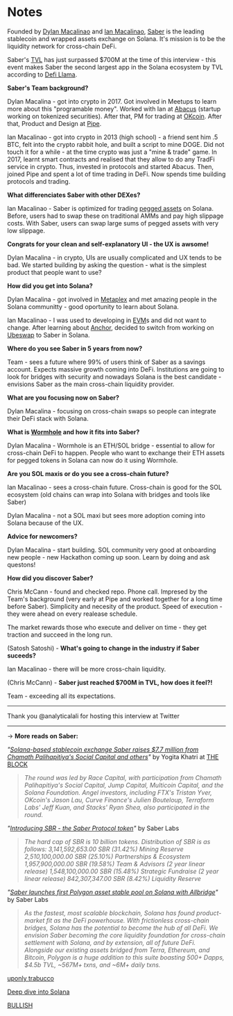 # Notes

Founded by [Dylan Macalinao](https://twitter.com/DylanMacalinao) and [Ian Macalinao](https://twitter.com/simplyianm), [Saber](https://saber.so/) is the leading stablecoin and wrapped assets exchange on Solana. It's mission is to be the liquidity network for cross-chain DeFi. 

Saber's [TVL](https://medium.com/multi-io/defi-explained-the-tvl-metric-99187587f8f0) has just surpassed $700M at the time of this interview - this event makes Saber the second largest app in the Solana ecosystem by TVL according to [Defi Llama](https://defillama.com/chain/Solana).

**Saber's Team background?** 

Dylan Macalina - got into crypto in 2017. Got involved in Meetups to learn more about this "programable money". Worked with Ian at [Abacus](https://techcrunch.com/2018/12/17/abacus-has-attracted-2-million-from-yc-justin-kan-and-coinbase-to-help-startups-and-investors-manage-tokenized-liquidity-programs/) (startup working on tokenized securities). After that, PM for trading at [OKcoin](https://www.okcoin.com/en). After that, Product and Design at [Pipe](https://pipe.com/).

Ian Macalinao - got into crypto in 2013 (high school) - a friend sent him .5 BTC, felt into the crypto rabbit hole, and built a script to mine DOGE. Did not touch it for a while - at the time crypto was just a "mine & trade" game. ln 2017, learnt smart contracts and realised that they allow to do any TradFi service in crypto. Thus, invested in protocols and started Abacus. Then, joined Pipe and spent a lot of time trading in DeFi. Now spends time building protocols and trading.

**What differenciates Saber with other DEXes?**

Ian Macalinao - Saber is optimized for trading [pegged assets](https://whatis.techtarget.com/definition/pegged-cryptocurrency) on Solana. Before, users had to swap these on traditional AMMs and pay high slippage costs. With Saber, users can swap large sums of pegged assets with very low slippage. 

**Congrats for your clean and self-explanatory UI - the UX is** **awsome!**

Dylan Macalina - in crypto, UIs are usually complicated and UX tends to be bad. We started building by asking the question - what is the simplest product that people want to use?

**How did you get into Solana?**

Dylan Macalina - got involved in [Metaplex](https://www.metaplex.com/) and met amazing people in the Solana communitty - good oportunity to learn about Solana. 

Ian Macalinao - I was used to developing in [EVM](https://ethereum.org/en/developers/docs/evm/)s and did not want to change. After learning about [Anchor](https://medium.com/everstake/anchor-protocol-for-beginners-how-to-get-started-5b19f54ced6d), decided to switch from working on [Ubeswap](https://ubeswap.org/) to Saber in Solana.

**Where do you see Saber in 5 years from now?**

Team - sees a future where 99% of users think of Saber as a savings account. Expects massive growth coming into DeFi. Institutions are going to look for bridges with security and nowadays Solana is the best candidate - envisions Saber as the main cross-chain liquidity provider. 

**What are you focusing now on Saber?**

Dylan Macalina - focusing on cross-chain swaps so people can integrate their DeFi stack with Solana.

**What is [Wormhole](https://solana.com/wormhole) and how it fits into Saber?**

Dylan Macalina - Wormhole is an ETH/SOL bridge - essential to allow for cross-chain DeFi to happen. People who want to exchange their ETH assets for pegged tokens in Solana can now do it using Wormhole.

**Are you SOL maxis or do you see a cross-chain future?**

Ian Macalinao - sees a cross-chain future. Cross-chain is good for the SOL ecosystem (old chains can wrap into Solana with bridges and tools like Saber)

Dylan Macalina - not a SOL maxi but sees more adoption coming into Solana because of the UX.

**Advice for newcomers?**

Dylan Macalina - start building. SOL community very good at onboarding new people - new Hackathon coming up soon. Learn by doing and ask questons!

**How did you discover Saber?**

Chris McCann - found and checked repo. Phone call. Impresed by the Team's background (very early at Pipe and worked together for a long time before Saber). Simplicity and necesity of the product. Speed of execution - they were ahead on every realease schedule.

The market rewards those who execute and deliver on time - they get traction and succeed in the long run.

(Satosh Satoshi) - **What's going to change in the industry if Saber suceeds?** 

Ian Macalinao - there will be more cross-chain liquidity.  

(Chris McCann) - **Saber just reached $700M in TVL, how does it feel?!**

Team - exceeding all its expectations.

---

Thank you @analyticalali for hosting this interview at Twitter

---

→ **More reads on Saber:**

*"[Solana-based stablecoin exchange Saber raises $7.7 million from Chamath Palihapitiya's Social Capital and others](https://www.theblockcrypto.com/post/112608/solana-stablecoin-exchange-saber-funding-chamath)"* by Yogita Khatri at [THE BLOCK](https://www.theblockcrypto.com/author/yogita-khatri)

> *The round was led by Race Capital, with participation from Chamath Palihapitiya's Social Capital, Jump Capital, Multicoin Capital, and the Solana Foundation. Angel investors, including FTX's Tristan Yver, OKcoin's Jason Lau, Curve Finance's Julien Bouteloup, Terraform Labs' Jeff Kuan, and Stacks' Ryan Shea, also participated in the round.*

*"[Introducing SBR - the Saber Protocol token](https://blog.saber.so/introducing-sbr-the-saber-protocol-token-5f1f1103d57d)"* by Saber Labs

> *The hard cap of SBR is 10 billion tokens. Distribution of SBR is as follows:
3,141,592,653.00 SBR (31.42%) Mining Reserve
2,510,100,000.00 SBR (25.10%) Partnerships & Ecosystem
1,957,900,000.00 SBR (19.58%) Team & Advisors (2 year linear release)
1,548,100,000.00 SBR (15.48%) Strategic Fundraise (2 year linear release)
842,307,347.00 SBR (8.42%) Liquidity Reserve*

*"[Saber launches first  Polygon asset stable pool on Solana with Allbridge](https://blog.saber.so/saber-launches-first-polygon-asset-stable-pool-on-solana-with-allbridge-adfe2d0867fc)"* by Saber Labs

> *As the fastest, most scalable blockchain, Solana has found product-market fit as the DeFi powerhouse. With frictionless cross-chain bridges, Solana has the potential to become the hub of all DeFi. We envision Saber becoming the core liquidity foundation for cross-chain settlement with Solana, and by extension, all of future DeFi. Alongside our existing assets bridged from Terra, Ethereum, and Bitcoin, Polygon is a huge addition to this suite boasting 500+ Dapps, $4.5b TVL, ~567M+ txns, and ~6M+ daily txns.*

[uponly trabucco](https://www.notion.so/uponly-trabucco-782fb24820b64d16933230bc467236c8)

[Deep dive into Solana](https://www.notion.so/Deep-dive-into-Solana-05a02ff221234f78b99a0d850af278e6)

[BULLISH](https://www.notion.so/BULLISH-05ebc51a7fd24b20a5b89dd4687ca152)